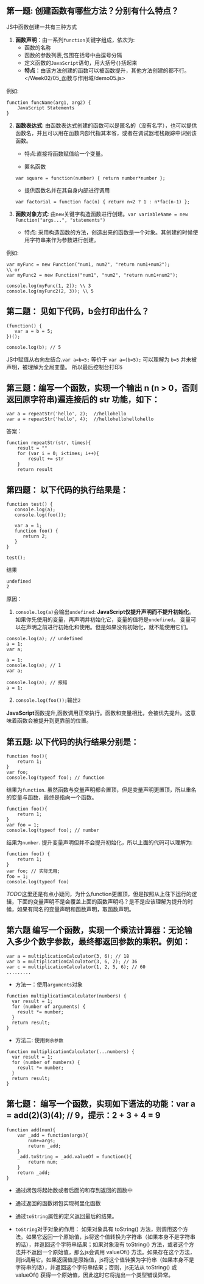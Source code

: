 ## 第一题: 创建函数有哪些方法？分别有什么特点？

JS中函数创建一共有三种方式

1. **函数声明**：由一系列`function`关键字组成，依次为: 
    * 函数的名称
    * 函数的参数列表,包围在括号中由逗号分隔
    * 定义函数的`JavaScript`语句，用大括号`{}`括起来
    * **特点**：由该方法创建的函数可以被函数提升，其他方法创建的都不行。</Week02/05_函数与作用域/demo05.js>

例如:
```
function funcName(arg1, arg2) {
    JavaScript Statements
}
```

2. **函数表达式**: 由函数表达式创建的函数可以是匿名的（没有名字），也可以提供函数名，并且可以用在函数内部代指其本省，或者在调试器堆栈跟踪中识别该函数。
    * 特点:直接将函数赋值给一个变量。

    * 匿名函数

    ```
    var square = function(number) { return number*number };
    ```

    * 提供函数名并在其自身内部进行调用

    ```
    var factorial = function fac(n) { return n<2 ? 1 : n*fac(n-1) };
    ```

3. **函数对象方式**: 由`new`关键字构造函数进行创建。`var variableName = new Function("args...", "statements")`
    * 特点: 采用构造函数的方法，创造出来的函数是一个对象。其创建的时候使用字符串来作为参数进行创建。

例如: 
```
var myFunc = new Function("num1, num2", "return num1+num2");
\\ or
var myFunc2 = new Function("num1", "num2", "return num1+num2");

console.log(myFunc(1, 2)); \\ 3
console.log(myFunc2(2, 3)); \\ 5
```

## 第二题： 见如下代码，b会打印出什么？

```
(function() {
   var a = b = 5;
})();
 
console.log(b); // 5
```

JS中赋值从右向左结合.`var a=b=5;` 等价于 `var a=(b=5);` 可以理解为 `b=5` 并未被声明，被理解为全局变量。
所以最后控制台打印`5`

## 第三题：编写一个函数，实现一个输出 n (n > 0，否则返回原字符串)遍连接后的 str 功能，如下：

```
var a = repeatStr('hello', 2);  //hellohello
var a = repeatStr('hello', 4);  //hellohellohellohello
```

答案：
```
function repeatStr(str, times){
    result = ""
    for (var i = 0; i<times; i++){
        result += str
    }
    return result
```

## 第四题： 以下代码的执行结果是：

```
function test() {
   console.log(a);
   console.log(foo());
   
   var a = 1;
   function foo() {
      return 2;
   }
}
 
test();
```

结果

```
undefined
2
```

原因：

1. `console.log(a)`会输出`undefined`: **JavaScript仅提升声明而不提升初始化**。如果你先使用的变量，再声明并初始化它，变量的值将是`undefined`。
变量可以在声明之前进行初始化和使用。但是如果没有初始化，就不能使用它们。

```
console.log(a); // undefined
a = 1;
var a;
```

```
a = 1;
console.log(a); // 1
var a;
```

```
console.log(a); // 报错
a = 1;
```

2. `console.log(foo());`输出`2`

**JavaScript**函数提升,函数调用正常执行。函数和变量相比，会被优先提升。这意味着函数会被提升到更靠前的位置。

## 第五题: 以下代码的执行结果分别是：

```
function foo(){
    return 1;
}
var foo;
console.log(typeof foo); // function
```

结果为`function`. 虽然函数与变量声明都会置顶，但是变量声明更置顶，所以重名的变量与函数，最终是指向一个函数。

```
function foo(){
    return 1;
}
var foo = 1;
console.log(typeof foo); // number
```

结果为`number`. 提升变量声明但并不会提升初始化，所以上面的代码可以理解为:

```
function foo() {
    return 1;
}
var foo; // 实际无用; 
foo = 1;
console.log(typeof foo)
```

*TODO*这里还是有点小疑问，为什么function更置顶，但是按照从上往下运行的逻辑，下面的变量声明不是会覆盖上面的函数声明吗？是不是应该理解为提升的时候，如果有同名的变量声明和函数声明，取函数声明。

## 第六题 编写一个函数，实现一个乘法计算器：无论输入多少个数字参数，最终都返回参数的乘积。例如：

```
var a = multiplicationCalculator(3, 6); // 18
var b = multiplicationCalculator(3, 6, 2); // 36
var c = multiplicationCalculator(1, 2, 5, 6); // 60
.........
```

* 方法一：使用`arguments`对象

```
function multiplicationCalculator(numbers) {
  var result = 1;
  for (number of arguments) {
    result *= number;
  }
  return result;
}
```

* 方法二: 使用`剩余参数`

```
function multiplicationCalculator(...numbers) {
  var result = 1;
  for (number of numbers) {
    result *= number;
  }
  return result;
}
```

## 第七题： 编写一个函数，实现如下语法的功能：var a = add(2)(3)(4); // 9，提示：2 + 3 + 4 = 9

```
function add(num){
    var _add = function(args){
        num+=args;
        return _add;
    }
    _add.toString = _add.valueOf = function(){
        return num;
    }
    return _add;
}
```

* 通过闭包将起始数或者后面的和存到返回的函数中
* 通过返回的函数闭包实现柯里化函数
* 通过`toString`属性的定义返回最后的结果。

* `toString`对于对象的作用： 如果对象具有 toString() 方法，则调用这个方法。如果它返回一个原始值，js将这个值转换为字符串（如果本身不是字符串的话），并返回这个字符串结果；如果对象没有 toString() 方法，或者这个方法并不返回一个原始值，那么js会调用 valueOf() 方法。如果存在这个方法，则js调用它。如果返回值是原始值，js将这个值转换为字符串（如果本身不是字符串的话），并返回这个字符串结果；否则，js无法从 toString() 或 valueOf() 获得一个原始值，因此这时它将抛出一个类型错误异常。